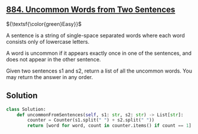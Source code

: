 ## [884. Uncommon Words from Two Sentences](https://leetcode.com/problems/uncommon-words-from-two-sentences/)

${\textsf{\color{green}Easy}}$

A sentence is a string of single-space separated words where each word consists only of lowercase letters.

A word is uncommon if it appears exactly once in one of the sentences, and does not appear in the other sentence.

Given two sentences s1 and s2, return a list of all the uncommon words. You may return the answer in any order.

## Solution
```python
class Solution:
    def uncommonFromSentences(self, s1: str, s2: str) -> List[str]:
        counter = Counter(s1.split(" ") + s2.split(" "))
        return [word for word, count in counter.items() if count == 1]
```
